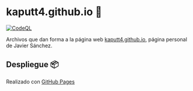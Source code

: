 # kaputt4.github.io 🚀

[![CodeQL](https://github.com/Kaputt4/kaputt4/actions/workflows/codeql-analysis.yml/badge.svg)](https://github.com/Kaputt4/kaputt4/actions/workflows/codeql-analysis.yml)

Archivos que dan forma a la página web [kaputt4.github.io](https://kaputt4.github.io/), página personal de Javier Sánchez.

## Despliegue 📦

Realizado con [GitHub Pages](https://pages.github.com/)